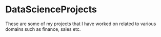 # DataScienceProjects
These are some of my projects that I have worked on related to various domains such as finance, sales etc.
